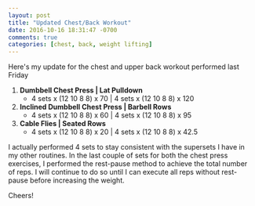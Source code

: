 ```yaml
---
layout: post
title: "Updated Chest/Back Workout"
date: 2016-10-16 18:31:47 -0700
comments: true
categories: [chest, back, weight lifting]
---
```


Here's my update for the chest and upper back workout performed last Friday

1. **Dumbbell Chest Press | Lat Pulldown**
    - 4 sets x (12 10 8 8) x 70 | 4 sets x (12 10 8 8) x 120
2. **Inclined Dumbbell Chest Press | Barbell Rows**
    - 4 sets x (12 10 8 8) x 60 | 4 sets x (12 10 8 8) x 95
3. **Cable Flies | Seated Rows**
    - 4 sets x (12 10 8 8) x 20 | 4 sets x (12 10 8 8) x 42.5

I actually performed 4 sets to stay consistent with the supersets I have in my other routines. In the last couple of sets for both the chest press exercises, I performed the rest-pause method to achieve the total number of reps. I will continue to do so until I can execute all reps without rest-pause before increasing the weight.

Cheers!
